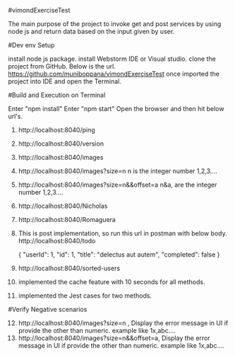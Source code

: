 #vimondExerciseTest

The main purpose of the project to invoke get and post services by using node js and return data based on the input given by user.

#Dev env Setup 

install node js package.
install Webstorm IDE or Visual studio.
clone the project from GitHub. Below is the url.
https://github.com/muniboppana/vimondExerciseTest
once imported the project into IDE and open the Terminal.

#Build and Execution on Terminal

Enter  "npm install" 
Enter  "npm start"
Open the browser and then hit below url's.

1) http://localhost:8040/ping
2) http://localhost:8040/version
3) http://localhost:8040/images
4) http://localhost:8040/images?size=n   n is the integer number 1,2,3....
5) http://localhost:8040/images?size=n&&offset=a   n&a, are the integer number 1,2,3....
6) http://localhost:8040/Nicholas
7) http://localhost:8040/Romaguera
8) This is post implementation, so run this url in postman with below body.
   http://localhost:8040/todo  

   { "userId": 1,
   "id": 1,
   "title": "delectus aut autem",
   "completed": false
   }
   
9) http://localhost:8040/sorted-users
10) implemented the cache feature with 10 seconds for all methods.
11) implemented the Jest cases for two methods.
 


#Verify Negative scenarios

12) http://localhost:8040/images?size=n ,  Display the error message in UI if provide the other than numeric. example like 1x,abc....
13) http://localhost:8040/images?size=n&&offset=a,  Display the error message in UI if provide the other than numeric. example like 1x,abc....

